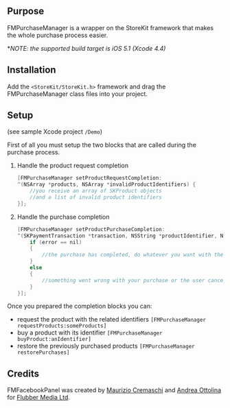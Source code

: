 Purpose
-------
FMPurchaseManager is a wrapper on the StoreKit framework that makes the whole purchase process easier.

**NOTE: the supported build target is iOS 5.1 (Xcode 4.4)*

Installation
------------
Add the `<StoreKit/StoreKit.h>` framework and drag the FMPurchaseManager class files into your project.

Setup
-----
(see sample Xcode project `/Demo`)

First of all you must setup the two blocks that are called during the purchase process.

1. Handle the product request completion

	```objectivec
	[FMPurchaseManager setProductRequestCompletion:
	^(NSArray *products, NSArray *invalidProductIdentifiers) {
		//you receive an array of SKProduct objects
		//and a list of invalid product identifiers
	}];
	```

2. Handle the purchase completion

	```objectivec
	[FMPurchaseManager setProductPurchaseCompletion:
	^(SKPaymentTransaction *transaction, NSString *productIdentifier, NSError *error) {
		if (error == nil)
		{
			//the purchase has completed, do whatever you want with the transaction
		}
		else
		{
			//something went wrong with your purchase or the user cancelled it
		}
	}];
	```
	
Once you prepared the completion blocks you can:

* request the product with the related identifiers `[FMPurchaseManager requestProducts:someProducts]`
* buy a product with its identifier `[FMPurchaseManager buyProduct:anIdentifier]`
* restore the previously purchased products `[FMPurchaseManager restorePurchases]`

Credits
-------
FMFacebookPanel was created by [Maurizio Cremaschi](http://cremaschi.me) and [Andrea Ottolina](http://andreaottolina.com) for [Flubber Media Ltd](http://flubbermedia.com).